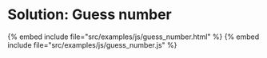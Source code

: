 # Solution: Guess number

{% embed include file="src/examples/js/guess_number.html" %}
{% embed include file="src/examples/js/guess_number.js" %}


